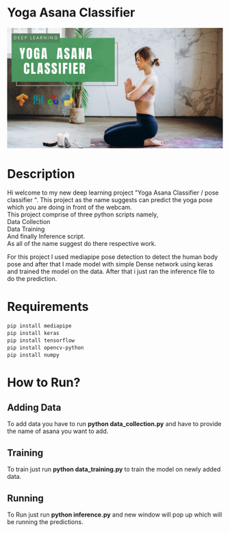 # Yoga Asana Classifier
<img src="yoga.png"/>
<h1>Description</h1>
Hi welcome to my new deep learning project "Yoga Asana Classifier / pose classifier ". This project as the name suggests can predict the yoga pose which you are doing in front of the webcam.<br>
This project comprise of three python scripts namely,<br>
Data Collection<br>
Data Training<br>
And finally Inference script.<br>
As all of the name suggest do there respective work.<br>

For this project I used mediapipe pose detection to detect the human body pose and after that I made model with simple Dense network using keras and trained the model on the data. After that i just ran the inference file to do the prediction.<br>

<h1>Requirements</h1>
<code>pip install mediapipe</code><br>
<code>pip install keras</code><br>
<code>pip install tensorflow</code><br>
<code>pip install opencv-python</code><br>
<code>pip install numpy</code><br>

<h1>How to Run?</h1>
<h2>Adding Data</h2>
  To add data you have to run <b>python data_collection.py</b> and  have to provide the name of asana you want to add.
 <h2>Training</h2>
  To train just run <b>python data_training.py</b> to train the model on newly added data.
  <h2>Running</h2>
  To Run just run <b>python inference.py</b> and new window will pop up which will be running the predictions.
  
  <!-- <h1>Video</h1>
  video link : https://youtu.be/sIRqrwZnuHE<br> -->
  
<!-- <h1>Connect with me</h1>
If you have any queries regarding any of the topic I discussed in this video feel free to talk to e using below links:<br>
facebook : https://m.facebook.com/proogramminghub<br>
instagram : @programming_hut<br>
twitter : https://twitter.com/programming_hut<br>
github : https://github.com/Pawandeep-prog<br>
discord : https://discord.gg/G5Cunyg<br>
linkedin : https://www.linkedin.com/in/programminghut<br>
youtube : https://www.youtube.com/c/programminghutofficial<br> -->

  
